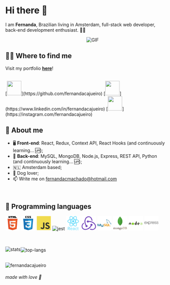 # Hi there 👋

I am **Fernanda**, Brazilian living in Amsterdam, full-stack web developer, back-end development enthusiast. 👩‍💻

<img align="right" alt="GIF" src="https://media.giphy.com/media/vzO0Vc8b2VBLi/giphy.gif" width=250 />

<br />

## 🕵️‍♀️ Where to find me
Visit my portfolio <a href="https://fernandacajueiro.github.io/" target="_blank">**here**</a>!

<br />
[<img src="https://camo.githubusercontent.com/9ef624866a1fb42e96fbc8dbb209283e42b1717511f3646f152677095038e5ba/68747470733a2f2f63646e2e69636f6e73636f75742e636f6d2f69636f6e2f667265652f706e672d3235362f6769746875622d3130382d3433383030382e706e67" width="45" height="45" target="_blank">](https://github.com/fernandacajueiro) 
[<img src="https://camo.githubusercontent.com/7896e305249b958e8aa7638ca2e0bcff692290215240eabf8db02a570d2e0835/68747470733a2f2f692e6962622e636f2f4b7832475372542f6c696e6b6564696e2e706e67" width="45" height="45" target="_blank">](https://www.linkedin.com/in/fernandacajueiro) 
[<img src="https://camo.githubusercontent.com/109977a284aefe0c20628563ac58b29776daad72fdaf4bdbff46cbc34c922a03/68747470733a2f2f63646e2e69636f6e2d69636f6e732e636f6d2f69636f6e73322f313231312f504e472f3531322f313439313537393630322d79756d6d696e6b79736f6369616c6d6564696133365f38333036372e706e67" width="45" height="45" target="_blank">](https://instagram.com/fernandacajueiro)

<br />

## 🤸 About me
- 🖥️ **Front-end**: React, Redux, Context API, React Hooks (and continuously learning... 🆙);
- 🔧 **Back-end**: MySQL, MongoDB, Node.js, Express, REST API, Python (and continuously learning... 🆙); 
- 🇳🇱 Amsterdam based;
- 🐶 Dog lover;
- 📫 Write me on fernandacmachado@hotmail.com

<br />

## 🧰 Programming languages
<p>
  <img src="https://raw.githubusercontent.com/devicons/devicon/master/icons/html5/html5-original-wordmark.svg" alt="html5" width="45" height="45"/> 
  <img src="https://raw.githubusercontent.com/devicons/devicon/master/icons/css3/css3-original-wordmark.svg" alt="css3" width="45" height="45"/> 
  <img src="https://raw.githubusercontent.com/devicons/devicon/master/icons/javascript/javascript-original.svg" alt="javascript" width="45" height="45"/> 
  <img src="https://www.learnstorybook.com/intro-to-storybook/logo-jest.png" alt="jest" width="45" height="45" /> 
  <img src="https://raw.githubusercontent.com/devicons/devicon/master/icons/react/react-original-wordmark.svg" alt="react" width="45" height="45"/> 
  <img src="https://raw.githubusercontent.com/devicons/devicon/master/icons/redux/redux-original.svg" alt="redux" width="45" height="45"/> 
  <img src="https://raw.githubusercontent.com/devicons/devicon/master/icons/mysql/mysql-original-wordmark.svg" alt="mysql" width="45" height="45"/> 
  <img src="https://raw.githubusercontent.com/devicons/devicon/master/icons/mongodb/mongodb-original-wordmark.svg" alt="mongodb" width="45" height="45"/> 
  <img src="https://raw.githubusercontent.com/devicons/devicon/master/icons/nodejs/nodejs-original-wordmark.svg" alt="nodejs" width="45" height="45"/> 
  <img src="https://raw.githubusercontent.com/devicons/devicon/master/icons/express/express-original-wordmark.svg" alt="express" width="45" height="45"/>
</p>

<br />
<br />

<img align="left" src="https://github-readme-stats.vercel.app/api?username=fernandacajueiro&layout=compact&theme=midnight-purple&show_icons=true&hide_border=true&hide_rank=true&custom_title=GitHub Status" alt="stats" />
<img align="center" src="https://github-readme-stats.vercel.app/api/top-langs/?username=fernandacajueiro&layout=compact&theme=midnight-purple&hide_border=true" alt="top-langs" />

<br />
<br />

<p align="left">
  <img src="https://komarev.com/ghpvc/?username=fernandacajueiro" alt="fernandacajueiro" />
</p>

###### *made with love* 💜

<!--
**fernandacajueiro/fernandacajueiro** is a ✨ _special_ ✨ repository because its `README.md` (this file) appears on your GitHub profile.

Here are some ideas to get you started:

- 🔭 I’m currently working on ...
- 🌱 I’m currently learning ...
- 👯 I’m looking to collaborate on ...
- 🤔 I’m looking for help with ...
- 💬 Ask me about ...
- 📫 How to reach me: ...
- 😄 Pronouns: ...
- ⚡ Fun fact: ...
-->
